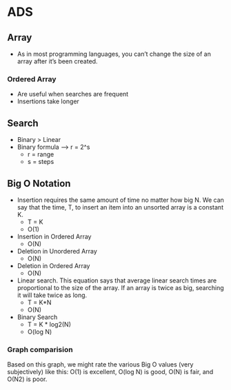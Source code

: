 # ADS

## Array

- As in most programming languages, you can’t change the size of an array after it’s been created.

### Ordered Array
- Are useful when searches are frequent
- Insertions take longer

## Search
- Binary > Linear
- Binary formula --> r = 2^s
  - r = range
  - s = steps

## Big O Notation
- Insertion requires the same amount of time no matter how big N. We can say that the time, T, to insert an item into an unsorted array is a constant K.
    - T = K
    - O(1)
- Insertion in Ordered Array
    - O(N)
- Deletion in Unordered Array
    - O(N)
- Deletion in Ordered Array
    - O(N)
- Linear search. This equation says that average linear search times are proportional to the size of the array. If an array is twice as big, searching it will take twice as long.
    - T = K*N
    - O(N)
- Binary Search
    - T = K * log2(N)
    - O(log N)

### Graph comparision
Based on this graph, we might rate the various Big O values (very subjectively) like this: O(1) is excellent, O(log N) is good, O(N) is fair, and O(N2) is poor. 